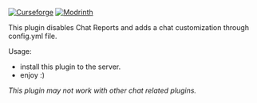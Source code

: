 [![Curseforge](https://img.shields.io/curseforge/dt/858013?logo=curseforge&label=Curseforge&color=%23e04e13)](https://www.curseforge.com/minecraft/bukkit-plugins/deleted-chat-reports)
[![Modrinth](https://img.shields.io/modrinth/dt/r4EIdZWu?logo=modrinth&label=Modrinth)](https://modrinth.com/plugin/deleted-chat-reports)

This plugin disables Chat Reports and adds a chat customization through config.yml file.

 
Usage: 
- install this plugin to the server.
- enjoy :)



*This plugin may not work with other chat related plugins.*
